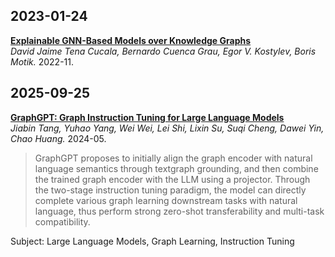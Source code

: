 ## 2023-01-24
[**Explainable GNN-Based Models over Knowledge Graphs**](https://openreview.net/pdf?id=CrCvGNHAIrz)  
*David Jaime Tena Cucala, Bernardo Cuenca Grau, Egor V. Kostylev, Boris Motik.* 2022-11.

## 2025-09-25

[**GraphGPT: Graph Instruction Tuning for Large Language Models**](https://arxiv.org/pdf/2310.13023)  
*Jiabin Tang, Yuhao Yang, Wei Wei, Lei Shi, Lixin Su, Suqi Cheng, Dawei Yin, Chao Huang.* 2024-05.
> GraphGPT proposes to initially align the graph encoder with natural language semantics through textgraph grounding, and then combine the trained graph encoder 
with the LLM using a projector. Through the two-stage instruction tuning paradigm, the model can directly complete various graph learning downstream tasks with natural language, thus perform strong zero-shot transferability and multi-task compatibility. 

Subject: Large Language Models, Graph Learning, Instruction Tuning